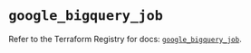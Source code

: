 # `google_bigquery_job`

Refer to the Terraform Registry for docs: [`google_bigquery_job`](https://registry.terraform.io/providers/hashicorp/google-beta/6.45.0/docs/resources/google_bigquery_job).
